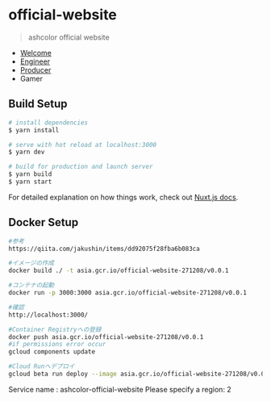 # official-website

> ashcolor official website

- [Welcome](https://ashcolor.work/welcome)
- [Engineer](https://ashcolor.work/engineer)
- [Producer](https://ashcolor.work)
- Gamer

## Build Setup

```bash
# install dependencies
$ yarn install

# serve with hot reload at localhost:3000
$ yarn dev

# build for production and launch server
$ yarn build
$ yarn start
```

For detailed explanation on how things work, check out [Nuxt.js docs](https://nuxtjs.org).

## Docker Setup

```bash
#参考
https://qiita.com/jakushin/items/dd92075f28fba6b083ca

#イメージの作成
docker build ./ -t asia.gcr.io/official-website-271208/v0.0.1

#コンテナの起動
docker run -p 3000:3000 asia.gcr.io/official-website-271208/v0.0.1

#確認
http://localhost:3000/

#Container Registryへの登録
docker push asia.gcr.io/official-website-271208/v0.0.1
#if permissions error occur
gcloud components update

#Cloud Runへデプロイ
gcloud beta run deploy --image asia.gcr.io/official-website-271208/v0.0.1
```

Service name : ashcolor-official-website
Please specify a region: 2
